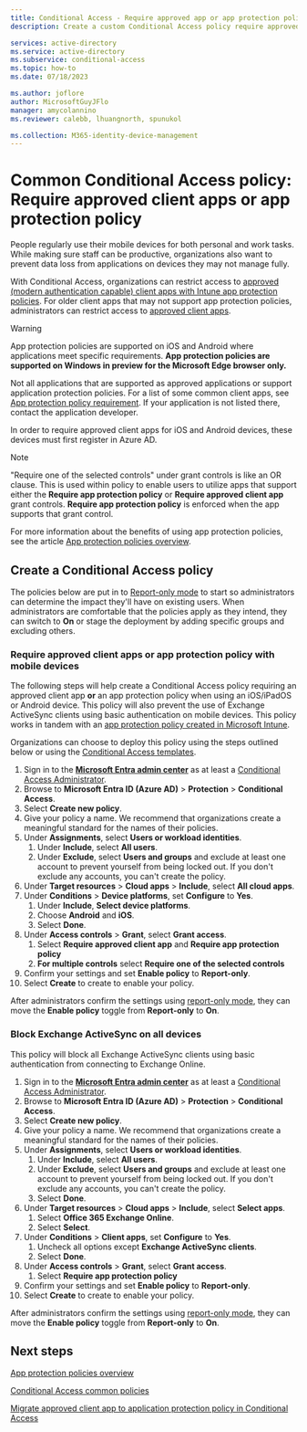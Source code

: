 ```yaml
---
title: Conditional Access - Require approved app or app protection policy
description: Create a custom Conditional Access policy require approved app or app protection policy

services: active-directory
ms.service: active-directory
ms.subservice: conditional-access
ms.topic: how-to
ms.date: 07/18/2023

ms.author: joflore
author: MicrosoftGuyJFlo
manager: amycolannino
ms.reviewer: calebb, lhuangnorth, spunukol

ms.collection: M365-identity-device-management
---
```

# Common Conditional Access policy: Require approved client apps or app protection policy

People regularly use their mobile devices for both personal and work tasks. While making sure staff can be productive, organizations also want to prevent data loss from applications on devices they may not manage fully. 

With Conditional Access, organizations can restrict access to [approved (modern authentication capable) client apps with Intune app protection policies](concept-conditional-access-grant.md#require-app-protection-policy). For older client apps that may not support app protection policies, administrators can restrict access to [approved client apps](concept-conditional-access-grant.md#require-approved-client-app).

> [!WARNING]
> App protection policies are supported on iOS and Android where applications meet specific requirements. **App protection policies are supported on Windows in preview for the Microsoft Edge browser only.**
>
> Not all applications that are supported as approved applications or support application protection policies. For a list of some common client apps, see [App protection policy requirement](concept-conditional-access-grant.md#require-app-protection-policy). If your application is not listed there, contact the application developer.
> 
> In order to require approved client apps for iOS and Android devices, these devices must first register in Azure AD.

> [!NOTE]
> "Require one of the selected controls" under grant controls is like an OR clause. This is used within policy to enable users to utilize apps that support either the **Require app protection policy** or **Require approved client app** grant controls. **Require app protection policy** is enforced when the app supports that grant control.

For more information about the benefits of using app protection policies, see the article [App protection policies overview](/mem/intune/apps/app-protection-policy).

## Create a Conditional Access policy

The policies below are put in to [Report-only mode](howto-conditional-access-insights-reporting.md) to start so administrators can determine the impact they'll have on existing users. When administrators are comfortable that the policies apply as they intend, they can switch to **On** or stage the deployment by adding specific groups and excluding others.

### Require approved client apps or app protection policy with mobile devices

The following steps will help create a Conditional Access policy requiring an approved client app **or** an app protection policy when using an iOS/iPadOS or Android device. This policy will also prevent the use of Exchange ActiveSync clients using basic authentication on mobile devices. This policy works in tandem with an [app protection policy created in Microsoft Intune](/mem/intune/apps/app-protection-policies).

Organizations can choose to deploy this policy using the steps outlined below or using the [Conditional Access templates](concept-conditional-access-policy-common.md#conditional-access-templates). 

1. Sign in to the **[Microsoft Entra admin center](https://entra.microsoft.com)** as at least a [Conditional Access Administrator](../roles/permissions-reference.md#conditional-access-administrator).
1. Browse to **Microsoft Entra ID (Azure AD)** > **Protection** > **Conditional Access**.
1. Select **Create new policy**.
1. Give your policy a name. We recommend that organizations create a meaningful standard for the names of their policies.
1. Under **Assignments**, select **Users or workload identities**.
   1. Under **Include**, select **All users**.
   1. Under **Exclude**, select **Users and groups** and exclude at least one account to prevent yourself from being locked out. If you don't exclude any accounts, you can't create the policy.
1. Under **Target resources** > **Cloud apps** > **Include**, select **All cloud apps**.
1. Under **Conditions** > **Device platforms**, set **Configure** to **Yes**.
   1. Under **Include**, **Select device platforms**.
   1. Choose **Android** and **iOS**.
   1. Select **Done**.
1. Under **Access controls** > **Grant**, select **Grant access**.
   1. Select **Require approved client app** and **Require app protection policy**
   1. **For multiple controls** select **Require one of the selected controls**
1. Confirm your settings and set **Enable policy** to **Report-only**.
1. Select **Create** to create to enable your policy.

After administrators confirm the settings using [report-only mode](howto-conditional-access-insights-reporting.md), they can move the **Enable policy** toggle from **Report-only** to **On**.

### Block Exchange ActiveSync on all devices

This policy will block all Exchange ActiveSync clients using basic authentication from connecting to Exchange Online.

1. Sign in to the **[Microsoft Entra admin center](https://entra.microsoft.com)** as at least a [Conditional Access Administrator](../roles/permissions-reference.md#conditional-access-administrator).
1. Browse to **Microsoft Entra ID (Azure AD)** > **Protection** > **Conditional Access**.
1. Select **Create new policy**.
1. Give your policy a name. We recommend that organizations create a meaningful standard for the names of their policies.
1. Under **Assignments**, select **Users or workload identities**.
   1. Under **Include**, select **All users**.
   1. Under **Exclude**, select **Users and groups** and exclude at least one account to prevent yourself from being locked out. If you don't exclude any accounts, you can't create the policy.
   1. Select **Done**.
1. Under **Target resources** > **Cloud apps** > **Include**, select **Select apps**.
   1. Select **Office 365 Exchange Online**.
   1. Select **Select**.
1. Under **Conditions** > **Client apps**, set **Configure** to **Yes**.
   1. Uncheck all options except **Exchange ActiveSync clients**.
   1. Select **Done**.
1. Under **Access controls** > **Grant**, select **Grant access**.
   1. Select **Require app protection policy**
1. Confirm your settings and set **Enable policy** to **Report-only**.
1. Select **Create** to create to enable your policy.

After administrators confirm the settings using [report-only mode](howto-conditional-access-insights-reporting.md), they can move the **Enable policy** toggle from **Report-only** to **On**.

## Next steps

[App protection policies overview](/intune/apps/app-protection-policy)

[Conditional Access common policies](concept-conditional-access-policy-common.md)

[Migrate approved client app to application protection policy in Conditional Access](migrate-approved-client-app.md)
